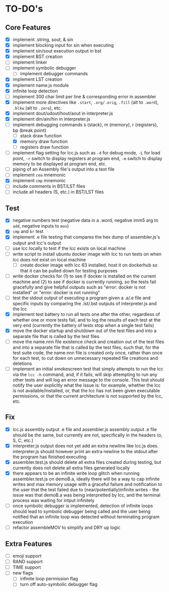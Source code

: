 # TO-DO's

## Core Features

- [x] implement .string, sout, & sin
- [x] implement blocking input for sin when executing
- [x] implement sin/sout execution output in bst
- [x] implement BST creation
- [ ] implement linker
- [ ] implement symbolic debugger
    - [ ] implement debugger commands
- [x] implement LST creation
- [x] implement name.js module
- [x] infinite loop detection
- [ ] implement 300 char limit per line & corresponding error in assembler
- [x] implement more directives like `.start`, `.org/.orig`, `.fill` (alt to `.word`), `.blkw` (alt to `.zero`), etc.
- [x] implement dout/udout/hout/aout in interpreter.js
- [x] implement din/ain/hin in interpreter.js
- [ ] implement debugging commands s (stack), m (memory), r (registers), bp (break point)
  - [ ] stack draw function
  - [x] memory draw function
  - [ ] registers draw function
- [ ] implement flag setting for lcc.js such as `-d` for debug mode, `-L` for load point, `-r` switch to display registers at program end, `-m` switch to display memory to be displayed at program end, etc. 
- [ ] piping of an Assembly file's output into a text file
- [ ] implement `cea` mnemonic
- [x] implement `cmp` mnemonic
- [ ] include comments in BST/LST files
- [ ] include all headers (S, etc.) in BST/LST files

## Test

- [x] negative numbers test (negative data in a .word, negative imm5 arg to `add`, negative inputs to `mov`)
- [x] `cmp` and `br` test
- [x] implement .e file testing that compares the hex dump of assembler.js's output and lcc's output
- [ ] use lcc locally to test if the lcc exists on local machine
- [ ] write script to install ubuntu docker image with lcc to run tests on when lcc does not exist on local machine
  - [ ] create docker image with lcc 63 installed, host it on dockerhub so that it can be pulled down for testing purposes
- [ ] write docker checks for (1) to see if docker is installed on the current machine and (2) to see if docker is currently running, so the tests fail gracefully and give helpful outputs such as "error: docker is not installed" or "error: docker is not running"
- [ ] test the stdout output of executing a program given a .a/.e file and specific inputs by comparing the .lst/.bst outputs of interpreter.js and the lcc
- [x] implement test battery to run all tests one after the other, regardless of whether one or more tests fail, and to log the results of each test at the very end (currently the battery of tests stop when a single test fails)
- [x] move the docker startup and shutdown out of the test files and into a separate file that is called by the test files
- [ ] move the name.nnn file existence check and creation out of the test files and into a separate file that is called by the test files, such that, for the test suite code, the name.nnn file is created only once, rather than once for each test, to cut down on unnecessary repeated file creations and deletions
- [ ] implement an initial smokescreen test that simply attempts to run the lcc via the `lcc -h` command, and, if it fails, will skip attempting to run any other tests and will log an error message to the console. This test should notify the user explicitly what the issue is: for example, whether the lcc is not available/installed, or, that the lcc has not been given executable permissions, or that the current architecture is not supported by the lcc, etc.

## Fix
- [x] lcc.js assembly output .e file and assembler.js assembly output .e file should be the same, but currently are not, specifically in the headers (o, S, C, etc.)
- [x] interpreter.js output does not yet add an extra newline like lcc.js does. interpreter.js should however print an extra newline to the stdout after the program has finished executing
- [x] assembler.test.js should delete all extra files created during testing, but currently does not delete all extra files generated locally
- [x] there appears to be an infinite write loop glitch when running assembler.test.js on demoB.a, ideally there will be a way to cap infinite writes and max memory usage with a graceful failure and notification to the user that the test failed due to (near/potentially)infinite writes - the issue was that demoB.a was being interpretted by lcc, and the terminal process was waiting for intput infinitely
- [ ] once symbolic debugger is implemented, detection of infinite loops should lead to symbolic debugger being called and the user being notified that an infinite loop was detected without terminating program execution
- [ ] refactor assembleMOV to simplify and DRY up logic

## Extra Features

- [ ] emoji support
- [ ] RAND support
- [ ] TIME support
- [ ] new flags
  - [ ] infinite loop permission flag
  - [ ] turn off auto-symbolic debugger flag
